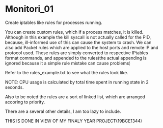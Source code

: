 # Monitori_01
Create iptables like rules for processes running.


You can create custom rules, which if a process matches, it is killed. Although in this example the kill syscall is not actually called for the PID, because, ill-informed use of this can cause the system to crash. 
We can also add Packet rules which are applied to the host ports and remote IP and protocol used. These rules are simply converted to respective IPtables format commands, and appended to the rules(the actual appending is ignored because it a simple rule mistake can cause problems)

Refer to the rules_example.txt to see what the rules look like.

NOTE: CPU usage is calculated by total time spent in running state in 2 seconds.

Also to be noted the rules are a sort of linked list, which are arranged accoring to priority. 

There are a several other details, I am too lazy to include. 

THIS IS DONE IN VIEW OF MY FINALY YEAR PROJECT(19BCE1344)
